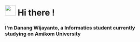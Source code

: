 # <img src="https://media.giphy.com/media/hvRJCLFzcasrR4ia7z/giphy.gif" width="35"> Hi there ! 

### I'm Danang Wijayanto, a Informatics student currently studying on Amikom University

